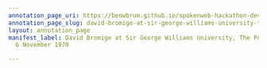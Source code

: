 ```yaml
---
annotation_page_uri: https://benwbrum.github.io/spokenweb-hackathon-development/annotations/david-bromige-at-sir-george-williams-university-the-poetry-series-6-november-1970-canvas-1-unknown.json
annotation_page_slug: david-bromige-at-sir-george-williams-university-the-poetry-series-6-november-1970-canvas-1-unknown
layout: annotation_page
manifest_label: David Bromige at Sir George Williams University, The Poetry Series,
  6 November 1970

---
```

